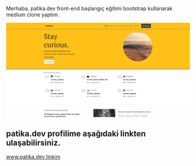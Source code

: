 
Merhaba, patika.dev front-end başlangıç eğitimi bootstrap kullanarak medium clone yaptım.


![alt text for screen readers](/medium_clone.JPG "Text to show on mouseover")



patika.dev profilime aşağıdaki linkten ulaşabilirsiniz.
------------------------------------------------------

[www.patika.dev linkim](https://app.patika.dev/tunadev) 